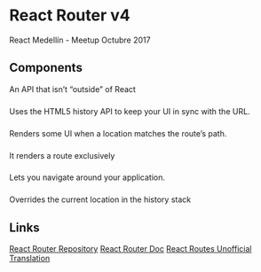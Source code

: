 # React Router v4

React Medellín - Meetup Octubre 2017

## Components

An API that isn’t “outside” of React

### <BrowserRouter>
Uses the HTML5 history API to keep your UI in sync with the URL.

### <Route>
Renders some UI when a location matches the route’s path.

### <Switch>
It renders a route exclusively

### <Link>
Lets you navigate around your application.

### <Redirect>
Overrides the current location in the history stack

## Links
[React Router Repository](https://github.com/ReactTraining/react-router)
[React Router Doc](https://reacttraining.com/react-router/web/api)
[React Routes Unofficial Translation](https://github.com/shmesa22/unofficial-react-router-doc-es)
